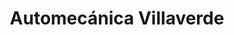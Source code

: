 ---
title: "Automecánica Villaverde"
url: /ferrol/automecanica-villaverde/
shop: reparación de automóviles
---